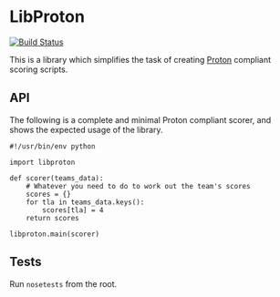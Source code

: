 # LibProton

[![Build Status](https://travis-ci.org/PeterJCLaw/libproton.png)](https://travis-ci.org/PeterJCLaw/libproton)

This is a library which simplifies the task of creating
[Proton](https://github.com/samphippen/proton) compliant scoring scripts.

## API

The following is a complete and minimal Proton compliant scorer, and shows
the expected usage of the library.

~~~~
#!/usr/bin/env python

import libproton

def scorer(teams_data):
    # Whatever you need to do to work out the team's scores
    scores = {}
    for tla in teams_data.keys():
        scores[tla] = 4
    return scores

libproton.main(scorer)
~~~~

## Tests
Run `nosetests` from the root.
